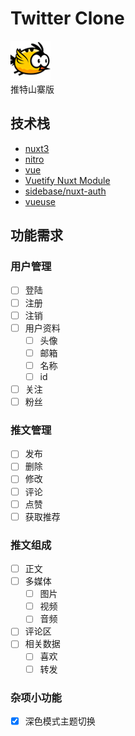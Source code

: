 # Twitter Clone
![icon](./public/icon.png)<br/>
推特山寨版

## 技术栈
- [nuxt3](https://nuxt.com/)
- [nitro](https://nitro.unjs.io/)
- [vue](https://vuejs.org/)
- [Vuetify Nuxt Module](https://vuetify-nuxt-module.netlify.app/)
- [sidebase/nuxt-auth](https://sidebase.io/nuxt-auth/getting-started)
- [vueuse](https://vueuse.org/)

## 功能需求

### 用户管理
- [ ] 登陆
- [ ] 注册
- [ ] 注销
- [ ] 用户资料
    - [ ] 头像
    - [ ] 邮箱
    - [ ] 名称
    - [ ] id
- [ ] 关注
- [ ] 粉丝

### 推文管理
- [ ] 发布
- [ ] 删除
- [ ] 修改
- [ ] 评论
- [ ] 点赞
- [ ] 获取推荐

### 推文组成
- [ ] 正文
- [ ] 多媒体
    - [ ] 图片
    - [ ] 视频
    - [ ] 音频
- [ ] 评论区
- [ ] 相关数据
    - [ ] 喜欢
    - [ ] 转发
  
### 杂项小功能
- [x] 深色模式主题切换